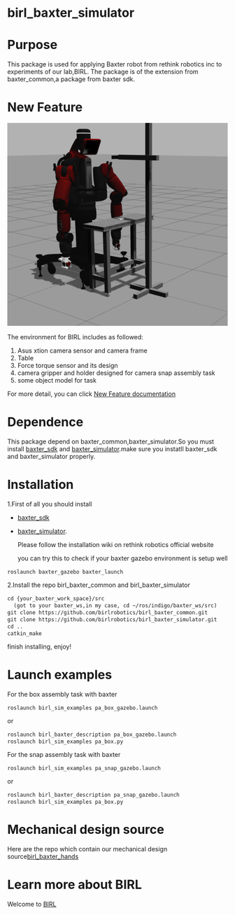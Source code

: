 # birl_baxter_simulator

# Purpose
This package is used for applying Baxter robot from rethink robotics inc to experiments of our lab,BIRL.
The package is of the extension from baxter_common,a package from baxter sdk.

# New Feature

![baxter](https://github.com/birlrobotics/birl_baxter_common/blob/master/media/baxter.png)

The environment for BIRL includes as followed:
  1.  Asus xtion camera sensor and camera frame
  2. Table
  3. Force torque sensor and its design
  4. camera gripper and holder designed for camera snap assembly task
  5. some object model for task

For more detail, you can click [New Feature documentation](https://github.com/birlrobotics/birl_baxter_common/wiki/New-Features-documentation)

# Dependence
This package depend on baxter_common,baxter_simulator.So you must install [baxter_sdk](http://sdk.rethinkrobotics.com/wiki/Workstation_Setup) and [baxter_simulator](http://sdk.rethinkrobotics.com/wiki/Simulator_Installation).make sure you instatll baxter_sdk and baxter_simulator properly.

# Installation
1.First of all you should install 
- [baxter_sdk](http://sdk.rethinkrobotics.com/wiki/Workstation_Setup) 
- [baxter_simulator](http://sdk.rethinkrobotics.com/wiki/Simulator_Installation).

  Please follow the installation wiki on rethink robotics official website  

  you can try this to check if your baxter gazebo environment is setup well
````
roslaunch baxter_gazebo baxter_launch 
```` 
 
2.Install the repo birl_baxter_common and birl_baxter_simulator
````
cd {your_baxter_work_space}/src 
  (got to your baxter_ws,in my case, cd ~/ros/indigo/baxter_ws/src)
git clone https://github.com/birlrobotics/birl_baxter_common.git
git clone https://github.com/birlrobotics/birl_baxter_simulator.git
cd ..
catkin_make
````
finish  installing, enjoy!

# Launch examples
For the box assembly task with baxter
````
roslaunch birl_sim_examples pa_box_gazebo.launch
````
or 
````
roslaunch birl_baxter_description pa_box_gazebo.launch
roslaunch birl_sim_examples pa_box.py
````

For the snap assembly task with baxter
````
roslaunch birl_sim_examples pa_snap_gazebo.launch
````
or 
````
roslaunch birl_baxter_description pa_snap_gazebo.launch
roslaunch birl_sim_examples pa_box.py
````

# Mechanical design source
Here are the repo which contain our mechanical design source[birl_baxter_hands](https://github.com/birlrobotics/birl_baxter_hands)

# Learn more about BIRL
Welcome to [BIRL](https://github.com/birlrobotics/birl_baxter/wiki)
